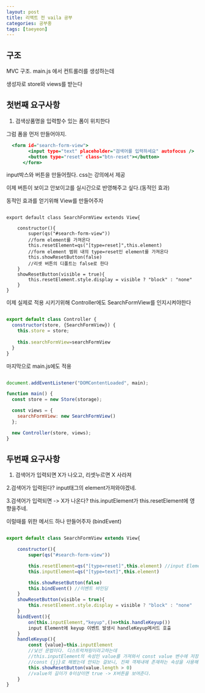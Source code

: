 ```yaml
---
layout: post
title: 리액트 전 vaila 공부
categories: 공부중
tags: [taeyeon]
---
```


## 구조

MVC 구조. main.js 에서 컨트롤러를 생성하는데

생성자로 store와 views를 받는다

## 첫번째 요구사항

1. 검색상품명을 입력할수 있는 폼이 위치한다

그럼 폼을 먼저 만들어야지. 

```1=index.html
  <form id="search-form-view">
        <input type="text" placeholder="검색어를 입력하세요" autofocus />
        <button type="reset" class="btn-reset"></button>
      </form>
```

input박스와 버튼을 만들어줬다. css는 강의에서 제공

이제 버튼이 보이고 안보이고를 실시간으로 반영해주고 싶다.(동적인 효과)

동적인 효과를 얻기위해 View를 만들어주자

```2= SearchFormView.js

export default class SearchFormView extends View{

    constructor(){
        super(qs("#search-form-view"))
        //form element를 가져온다
        this.resetElement=qs("[type=reset]",this.element)
        //form element 범위 내의 type=reset인 element를 가져온다
        this.showResetButton(false)
        //리셋 버튼의 디폴트는 false로 한다
    }
    showResetButton(visible = true){
        this.resetElement.style.display = visible ? "block" : "none"
    }
}

```

이제 실제로 적용 시키기위해 Controller에도 SearchFormView를 인지시켜야한다

``` 3=Controller.js

export default class Controller {
  constructor(store, {SearchFormView}) {
    this.store = store;
    
    this.searchFormView=searchFormView
  }
}

```

마지막으로 main.js에도 적용

```4=main.js

document.addEventListener("DOMContentLoaded", main);

function main() {
  const store = new Store(storage);

  const views = {
    searchFormView: new SearchFormView()
  };

  new Controller(store, views);
}

```

## 두번째 요구사항

1. 검색어가 입력되면 X가 나오고, 리셋누르면 X 사라져

2.검색어가 입력된다? input태그의 element가져와야겠네.

3.검색어가 입력되면 -> X가 나온다? this.inputElement가 this.resetElement에 영향을주네.

  이럴때를 위한 메서드 하나 만들어주자 (bindEvent)

```1=SearchFormView.js

export default class SearchFormView extends View{

    constructor(){
        super(qs("#search-form-view"))

        this.resetElement=qs("[type=reset]",this.element) //input Element 가져오기
        this.inputElement=qs("[type=text]",this.element)

        this.showResetButton(false)
        this.bindEvent() //이벤트 바인딩
    }
    showResetButton(visible = true){
        this.resetElement.style.display = visible ? "block" : "none"
    }
    bindEvent(){
        on(this.inputElement,"keyup",()=>this.handleKeyup())
        input Element에 keyup 이벤트 발생시 handleKeyup메서드 호출
    }
    handleKeyup(){
        const {value}=this.inputElement
        //낯선 문법이다. 디스트럭쳐링이라고하는데
        //this.inputElement의 속성인 value를 가져와서 const value 변수에 저장한다는 의미
        //const {jj}로 해봤는데 안되는 걸보니, 진짜 객체내에 존재하는 속성을 사용해야하는듯 
        this.showResetButton(value.length > 0)
        //value의 길이가 0이상이면 true -> X버튼을 보여준다.
    }
}

```
